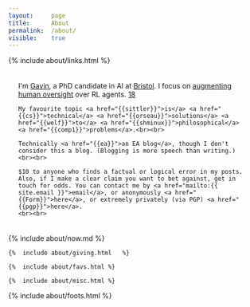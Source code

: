 ```yaml
---
layout: 	page
title: 		About
permalink:	/about/
visible:	true
---
```


{%	include about/links.html	%}



<div style="padding:20px">
	I'm <a href="{{ "/cv.pdf" | prepend: site.url }}">Gavin</a>, a PhD candidate in AI at <a href="{{bris}}">Bristol</a>. I focus on <a href="{{debate}}">augmenting human oversight</a> over RL agents. <a href="#fn:18" id="fnref:18">18</a>

	My favourite topic <a href="{{sittler}}">is</a> <a href="{{cs}}">technical</a> <a href="{{orseau}}">solutions</a> <a href="{{welf}}">to</a> <a href="{{shminux}}">philosophical</a> <a href="{{comp1}}">problems</a>.<br><br>
	
    Technically <a href="{{ea}}">an EA blog</a>, though I don't consider this a blog. (Blogging is more speech than writing.)<br><br>

	$10 to anyone who finds a factual or logical error in my posts. Also, if I make a clear claim you want to bet against, get in touch for odds. You can contact me by <a href="mailto:{{ site.email }}">email</a>, or anonymously <a href="{{Form}}">here</a>, or extremely privately (via PGP) <a href="{{pgp}}">here</a>.
	<br><br>
</div>


<!-- <div class="accordion">
	<h3>Good arguments</h3>
	<div>
		{%		include about/arguments.html		%}
	</div>
</div>
 -->

<div class="accordion">	
	{%	include about/now.md	%}

	{%	include about/giving.html	%}	
	
	{%	include about/favs.html	%}	
	
	{%	include about/misc.html	%}

</div>


{%	include about/foots.html	%}



<!-- If big screen, pad down the footer -->
<style>
	@media (min-width: 30em) {
	#padder {
		height: 29.5vh;
	}
}
</style>

<div id="padder"></div>
